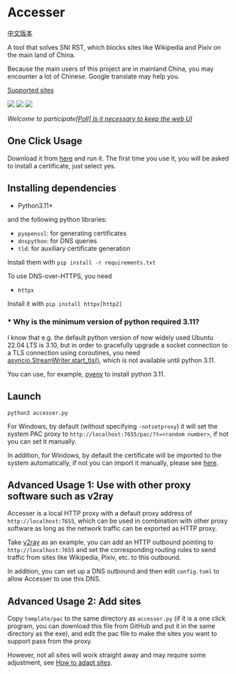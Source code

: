 # Accesser
[中文版本](README.md)

A tool that solves SNI RST, which blocks sites like Wikipedia and Pixiv on the main land of China.

Because the main users of this project are in mainland China, you may encounter a lot of Chinese. Google translate may help you.

[Supported sites](https://github.com/URenko/Accesser/wiki/目前支持的站点)

[![](https://img.shields.io/github/release/URenko/Accesser.svg)](https://github.com/URenko/Accesser/releases/latest)
[![](https://img.shields.io/github/downloads/URenko/Accesser/total.svg)](https://github.com/URenko/Accesser/releases/latest)
[![](https://img.shields.io/github/license/URenko/Accesser.svg)](https://github.com/URenko/Accesser/blob/master/LICENSE)

*Welcome to participate[[Poll] Is it necessary to keep the web UI](https://github.com/URenko/Accesser/discussions/110)*

## One Click Usage
Download it from [here](https://github.com/URenko/Accesser/releases/download/v0.7.0/accesser.exe) and run it. The first time you use it, you will be asked to install a certificate, just select yes.

## Installing dependencies
- Python3.11*

and the following python libraries:
- `pyopenssl`: for generating certificates
- `dnspython`: for DNS queries
- `tld`: for auxiliary certificate generation

Install them with `pip install -r requirements.txt`

To use DNS-over-HTTPS, you need
- `httpx`

Install it with `pip install httpx[http2]`

### * Why is the minimum version of python required 3.11?
I know that e.g. the default python version of now widely used Ubuntu 22.04 LTS is 3.10, but in order to gracefully upgrade a socket connection to a TLS connection using coroutines, you need [asyncio.StreamWriter.start_tls()](https://docs.python.org/zh-cn/3/library/asyncio-stream.html#asyncio.StreamWriter.start_tls), which is not available until python 3.11.

You can use, for example, [pyenv](https://github.com/pyenv/pyenv) to install python 3.11.

## Launch
```
python3 accesser.py
```
For Windows, by default (without specifying `-notsetproxy`) it will set the system PAC proxy to `http://localhost:7655/pac/?t=<random number>`, if not you can set it manually.

In addition, for Windows, by default the certificate will be imported to the system automatically, if not you can import it manually, please see [here](https://github.com/URenko/Accesser/wiki/FAQ#q-windows%E8%AE%BF%E9%97%AE%E7%9B%B8%E5%85%B3%E7%BD%91%E7%AB%99%E5%87%BA%E7%8E%B0%E8%AF%81%E4%B9%A6%E9%94%99%E8%AF%AF%E6%82%A8%E7%9A%84%E8%BF%9E%E6%8E%A5%E4%B8%8D%E6%98%AF%E7%A7%81%E5%AF%86%E8%BF%9E%E6%8E%A5neterr_cert_invalid%E4%B9%8B%E7%B1%BB%E7%9A%84%E6%80%8E%E4%B9%88%E5%8A%9E%E8%AF%81%E4%B9%A6%E5%AF%BC%E5%85%A5%E9%94%99%E8%AF%AF%E6%80%8E%E4%B9%88%E5%8A%9E%E5%A6%82%E4%BD%95%E5%8D%B8%E8%BD%BD%E8%AF%81%E4%B9%A6).

## Advanced Usage 1: Use with other proxy software such as v2ray
Accesser is a local HTTP proxy with a default proxy address of `http://localhost:7655`, which can be used in combination with other proxy software as long as the network traffic can be exported as HTTP proxy.

Take [v2ray](https://github.com/v2fly/v2ray-core) as an example, you can add an HTTP outbound pointing to `http://localhost:7655` and set the corresponding routing rules to send traffic from sites like Wikipedia, Pixiv, etc. to this outbound.

In addition, you can set up a DNS outbound and then edit `config.toml` to allow Accesser to use this DNS.

## Advanced Usage 2: Add sites
Copy `template/pac` to the same directory as `accesser.py` (if it is a one click program, you can download this file from GitHub and put it in the same directory as the exe), and edit the pac file to make the sites you want to support pass from the proxy.

However, not all sites will work straight away and may require some adjustment, see [How to adapt sites](https://github.com/URenko/Accesser/wiki/如何适配站点).